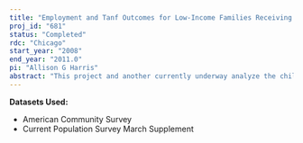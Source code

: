 ```yaml
---
title: "Employment and Tanf Outcomes for Low-Income Families Receiving Child Care Subsidies in Illinois, Maryland, and Minnesota:  Phases II and III"
proj_id: "681"
status: "Completed"
rdc: "Chicago"
start_year: "2008"
end_year: "2011.0"
pi: "Allison G Harris"
abstract: "This project and another currently underway analyze the child care subsidy (CCS) take-up decision and a range of employment and welfare outcomes among all low-income families in several states. The research seeks to improve the Census Bureau’s understanding of who uses the child-care subsidy and how the subsidy aids diﬀerent groups of low-income families in their quest for economic independence. The groups under study are those who currently receive cash assistance through the Temporary Assistance for Needy Families (TANF) program, those who have recently left TANF, and those who have had no recent contact with the TANF program. This project uses data from Illinois, Maryland, and Minnesota. The primary dataset to be used for this analysis, the Social Services Analysis File (SSAF), is an output of an internal Census Bureau project. The primary research questions are: (1) What are the factors related to child-care subsidy use among low-income working families who are eligible for the CCS through employment or training, and (2) what is the relationship between subsidy use and employment and welfare outcomes."
---
```


**Datasets Used:**

  - American Community Survey 
  - Current Population Survey March Supplement 


